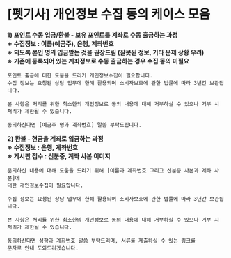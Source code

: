 # [펫기사] 개인정보 수집 동의 케이스 모음

**1) 포인트 수동 입금/환불 - 보유 포인트를 계좌로 수동 출금하는 과정**  
**※ 수집정보 : 이름(예금주), 은행, 계좌번호**   
**※ 되도록 본인 명의 입금받는 것을 권장드림 (잘못된 정보, 기타 문제 상황 우려)  
※ 기존에 등록되어 있는 계좌정보로 수동 출금하는 경우 수집 동의 미필요**

```
포인트 출금에 대한 도움을 드리기 개인정보수집이 필요합니다.   
수집 정보는 요청된 상담 업무에 한해 활용되며 소비자보호에 관한 법률에 따라 3년간 보관됩니다.  
  
본 사항은 처리를 위한 최소한의 개인정보로 동의 내용에 대해 거부하실 수 있으나 거부 시   
처리가 제한될 수 있습니다.   
  
동의하신다면 [예금주 명과 계좌번호] 말씀 부탁드립니다.
```

**2) 환불 - 현금을 계좌로 입금하는 과정**  
**※ 수집정보 : 은행, 계좌번호**  
**※ 게시판 접수 : 신분증, 계좌 사본 이미지**

```
문의하신 내용에 대해 도움을 드리기 위해 [이름과 계좌번호 그리고 신분증 사본과 계좌 사본]에   
대한 개인정보수집이 필요합니다.   
  
수집 정보는 요청된 상담 업무에 한해 활용되며 소비자보호에 관한 법률에 따라 3년간 보관됩니다.  
  
본 사항은 처리를 위한 최소한의 개인정보로 동의 내용에 대해 거부하실 수 있으나 거부 시   
처리가 제한될 수 있습니다.   
  
동의하신다면 성함과 계좌번호 말씀 부탁드리며, 서류를 제출하실 수 있는 링크를   
문자로 안내 도와드리겠습니다.
```